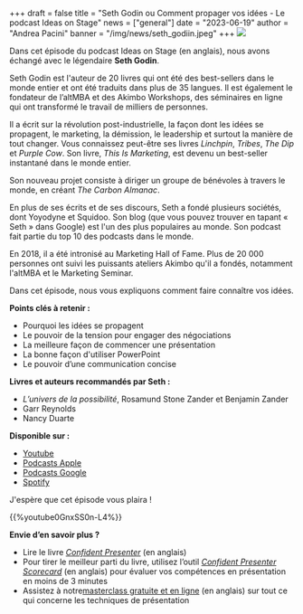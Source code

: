+++
draft = false
title = "Seth Godin ou Comment propager vos idées - Le podcast Ideas on Stage"
news = ["general"]
date = "2023-06-19"
author = "Andrea Pacini"
banner = "/img/news/seth_godiin.jpeg"
+++
![](/img/news/seth_godiin.jpeg)

Dans cet épisode du podcast Ideas on Stage (en anglais), nous avons échangé avec le légendaire **Seth Godin**.

Seth Godin est l'auteur de 20 livres qui ont été des best-sellers dans le monde entier et ont été traduits dans plus de 35 langues. Il est également le fondateur de l’altMBA et des Akimbo Workshops, des séminaires en ligne qui ont transformé le travail de milliers de personnes.

Il a écrit sur la révolution post-industrielle, la façon dont les idées se propagent, le marketing, la démission, le leadership et surtout la manière de tout changer. Vous connaissez peut-être ses livres *Linchpin*, *Tribes*, *The Dip* et *Purple Cow*. Son livre, *This Is Marketing*, est devenu un best-seller instantané dans le monde entier.

Son nouveau projet consiste à diriger un groupe de bénévoles à travers le monde, en créant *The Carbon Almanac*.

En plus de ses écrits et de ses discours, Seth a fondé plusieurs sociétés, dont Yoyodyne et Squidoo. Son blog (que vous pouvez trouver en tapant « Seth » dans Google) est l'un des plus populaires au monde. Son podcast fait partie du top 10 des podcasts dans le monde.

En 2018, il a été intronisé au Marketing Hall of Fame. Plus de 20 000 personnes ont suivi les puissants ateliers Akimbo qu'il a fondés, notamment l'altMBA et le Marketing Seminar.

Dans cet épisode, nous vous expliquons comment faire connaître vos idées.

**Points clés à retenir :**

* Pourquoi les idées se propagent
* Le pouvoir de la tension pour engager des négociations
* La meilleure façon de commencer une présentation
* La bonne façon d'utiliser PowerPoint
* Le pouvoir d’une communication concise

**Livres et auteurs recommandés par Seth :**

* *L’univers de la possibilité*, Rosamund Stone Zander et Benjamin Zander
* Garr Reynolds
* Nancy Duarte

**Disponible sur :**

* [Youtube](https://youtu.be/0GnxSS0n-L4)
* [Podcasts Apple](https://podcasts.apple.com/us/podcast/48-seth-godin-on-how-to-get-your-ideas-to-spread-the/id1506050111?i=1000616957114)
* [Podcasts Google](https://podcasts.google.com/feed/aHR0cHM6Ly9hbmNob3IuZm0vcy8xYTRjNGFjYy9wb2RjYXN0L3Jzcw/episode/MTkyZDUzOGMtYWMzMC00NmFkLThhOTMtZWFlZjMzMWY2NTc2?sa=X&ved=0CAUQkfYCahcKEwiokOjQgs__AhUAAAAAHQAAAAAQNg)
* [Spotify](https://open.spotify.com/episode/2PfZLB5GabnhuOqvEIjV1z?si=g3bqG5p-SwuafqbJQPvBrQ)

J'espère que cet épisode vous plaira !

{{%youtube0GnxSS0n-L4%}}

**Envie d’en savoir plus ?**

* Lire le livre *[Confident Presenter](https://amzn.eu/d/bKswMEe)* (en anglais)
* Pour tirer le meilleur parti du livre, utilisez l’outil *[Confident Presenter Scorecard](https://ideasonstage.com/score)* (en anglais) pour évaluer vos compétences en présentation en moins de 3 minutes
* Assistez à notre[masterclass gratuite et en ligne](http://ideasonstageuk.eventbrite.com/) (en anglais) sur tout ce qui concerne les techniques de présentation